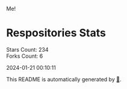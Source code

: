 Me!

# Respositories Stats
Stars Count: 234  
Forks Count: 6

2024-01-21 00:10:11  

This README is automatically generated by [🐰](https://github.com/rnitta/rnitta).

